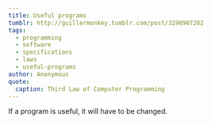 ```yaml
---
title: Useful programs
tumblr: http://guillermonkey.tumblr.com/post/3290907262
tags:
  - programming
  - software
  - specifications
  - laws
  - useful-programs
author: Anonymous
quote:
  caption: Third Law of Computer Programming
---
```


If a program is useful, it will have to be changed.
